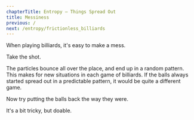 ```yaml
---
chapterTitle: Entropy – Things Spread Out
title: Messiness
previous: /
next: /entropy/frictionless_billiards
---
```


<script src="billiards.js"></script>
<script>
	var billiardsSpacing = 2;

    var billiardsSim = createSimulation({
        initialize: function(simulation) {
            var p = simulation.parameters;
            p.friction = 0.2;

            var particleCount = 7;
            for (var i = 0; i < particleCount; i++) {
            	var particle = new Particle();
            	billiardsPosition(particle.position, i, billiardsSpacing);
            	addParticle(simulation, particle);
            }
        }
    });
    enableOnlyTools(billiardsSim.toolbar, ["impulse", "move"]);
</script>


<div id="chapter">

<div class="page">
<div class="stepLog twoColumn">

When playing billiards, it's easy to make a mess.

Take the shot.

<script>
	cue(isTriangleSplit(billiardsSim));
	endStep();
</script>

The particles bounce all over the place, and end up in a random pattern. This makes for new situations in each game of billiards. If the balls always started spread out in a predictable pattern, it would be quite a different game.

Now try putting the balls back the way they were.

<script>
	function totalSquaredError()
	{
		var testPosition = v2.alloc();
		var particles = billiardsSim.particles;
		var totalSquaredDistance = 0;
		for (var particleIndex = 0; particleIndex < particles.length; particleIndex++) {
			var particle = particles[particleIndex];

			var minSquaredDistance = Infinity;
			for (var billiardsPositionIndex = 0; billiardsPositionIndex < particles.length; billiardsPositionIndex++) {
				billiardsPosition(testPosition, billiardsPositionIndex, billiardsSpacing);
				var squaredDistance = v2.squaredDistance(testPosition, particle.position);
				if (squaredDistance < minSquaredDistance)
				{
					minSquaredDistance = squaredDistance;
				}
			}
			totalSquaredDistance += minSquaredDistance;
		}
		v2.free(testPosition);

		return totalSquaredDistance;
	}

	cue(function()
	{
		return (totalSquaredError() < 20);
	});
	endStep();
</script>

It's a bit tricky, but doable.


</div>
<div class="twoColumn">
<script>
	insertHere(billiardsSim.div);
	// insertHere(createOutput({
	//     label: "error^2: ",
	//     update: totalSquaredError,
	// }));
</script>
</div>
</div>
</div>